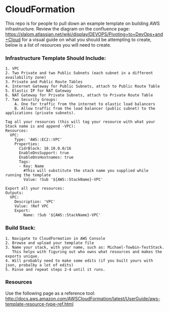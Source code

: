 # CloudFormation

This repo is for people to pull down an example template on building AWS infrastructure.  Review the diagram on the confluence page: https://slalom.atlassian.net/wiki/display/DEVOPS/Pivoting+to+DevOps+and+Cloud for a visual guide on what you should be attempting to create, below is a list of resources you will need to create.  

### Infrastructure Template Should Include: <br />
    1. VPC
    2. Two Private and two Public Subnets (each subnet in a different availability zone)
    3. Private and Public Route Tables
    4. Internet Gateway for Public Subnets, attach to Public Route Table
    5. Elastic IP for NAT Gateway
    6. NAT Gateway for Private Subnets, attach to Private Route Table
    7. Two Security Groups:
        A. One for traffic from the internet to elastic load balancers
        B. Allow traffic from the load balancer (public subnet) to the applications (private subnets).
    
    Tag all your resources (this will tag your resource with what your Stack name is and append -VPC):       
    Resources:
      VPC:
        Type: 'AWS::EC2::VPC'
        Properties:
          CidrBlock: 10.10.0.0/16
          EnableDnsSupport: true
          EnableDnsHostnames: true
          Tags:
          - Key: Name
            #This will substitute the stack name you supplied while running the template
            Value: !Sub '${AWS::StackName}-VPC'
    
    Export all your resources: 
    Outputs:
      VPC:
        Description: 'VPC'
        Value: !Ref VPC
        Export:
            Name: !Sub '${AWS::StackName}-VPC'
            
### Build Stack:
    1. Navigate to CloudFormation in AWS Console 
    2. Browse and upload your template file
    3. Name your stack, with your name, such as: Michael-Towbin-TestStack.
       This helps with figuring out who owns what resources and makes the exports unique.
    4. Will probably need to make some edits (if you built yours with json, probalby a lot of edits)
    5. Rinse and repeat steps 2-4 until it runs.
    
### Resources    
Use the following page as a reference tool: <br />
http://docs.aws.amazon.com/AWSCloudFormation/latest/UserGuide/aws-template-resource-type-ref.html
